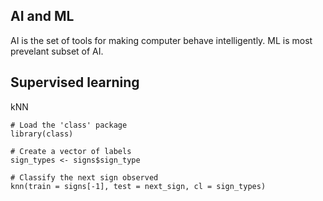 ## AI and ML

AI is the set of tools for making computer behave intelligently. ML is most prevelant subset of AI.

## Supervised learning
kNN

```
# Load the 'class' package
library(class)

# Create a vector of labels
sign_types <- signs$sign_type

# Classify the next sign observed
knn(train = signs[-1], test = next_sign, cl = sign_types)
```

